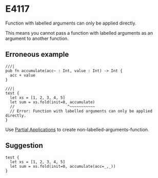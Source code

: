 # E4117

Function with labelled arguments can only be applied directly.

This means you cannot pass a function with labelled arguments as an argument to another function.

## Erroneous example

```moonbit
///|
pub fn accumulate(acc~ : Int, value : Int) -> Int {
  acc + value
}

///|
test {
  let xs = [1, 2, 3, 4, 5]
  let sum = xs.fold(init=0, accumulate)
  //                       ^~~~~~~~~~~~
  // Error: Function with labelled arguments can only be applied directly.
}
```

Use [Partial Applications](https://docs.moonbitlang.com/en/latest/language/fundamentals.html#partial-applications) to create non-labelled-arguments-function.

## Suggestion

```moonbit
test {
  let xs = [1, 2, 3, 4, 5]
  let sum = xs.fold(init=0, accumulate(acc=_,_))
}
```
